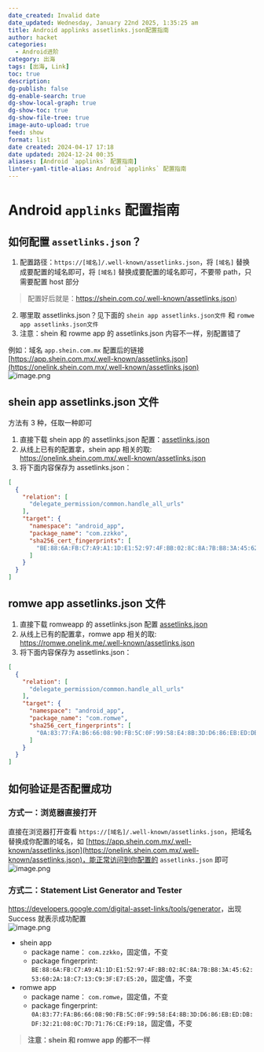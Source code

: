 ```yaml
---
date_created: Invalid date
date_updated: Wednesday, January 22nd 2025, 1:35:25 am
title: Android applinks assetlinks.json配置指南
author: hacket
categories:
  - Android进阶
category: 出海
tags: [出海, Link]
toc: true
description: 
dg-publish: false
dg-enable-search: true
dg-show-local-graph: true
dg-show-toc: true
dg-show-file-tree: true
image-auto-upload: true
feed: show
format: list
date created: 2024-04-17 17:18
date updated: 2024-12-24 00:35
aliases: [Android `applinks` 配置指南]
linter-yaml-title-alias: Android `applinks` 配置指南
---
```


# Android `applinks` 配置指南

## 如何配置 `assetlinks.json`？

1. 配置路径：`https://[域名]/.well-known/assetlinks.json`，将 `[域名]` 替换成要配置的域名即可，将 `[域名]` 替换成要配置的域名即可，不要带 path，只需要配置 host 部分

> 配置好后就是：<https://shein.com.co/.well-known/assetlinks.json>)

2. 哪里取 assetlinks.json？见下面的 `shein app assetlinks.json文件` 和 `romwe app assetlinks.json文件`
3. 注意：shein 和 rowme app 的 assetlinks.json 内容不一样，别配置错了

例如：域名 `app.shein.com.mx` 配置后的链接<br>[https://app.shein.com.mx/.well-known/assetlinks.json](https://onelink.shein.com.mx/.well-known/assetlinks.json)<br>![image.png](https://cdn.nlark.com/yuque/0/2023/png/694278/1703659828906-db0a6647-3ea6-40ec-af3b-522ee098251e.png#averageHue=%23f6f6f6&clientId=ufa70c6c7-8fbc-4&from=paste&height=446&id=u1496ff1f&originHeight=892&originWidth=2142&originalType=binary&ratio=2&rotation=0&showTitle=false&size=171683&status=done&style=none&taskId=uefadb9b6-285e-47f5-b07d-311684847d3&title=&width=1071)

## shein app assetlinks.json 文件

方法有 3 种，任取一种即可

1. 直接下载 shein app 的 assetlinks.json 配置：[assetlinks.json](https://www.yuque.com/attachments/yuque/0/2023/json/694278/1703662792112-6aa6d64b-4a26-4263-bbd4-00fe2027befa.json?_lake_card=%7B%22src%22%3A%22https%3A%2F%2Fwww.yuque.com%2Fattachments%2Fyuque%2F0%2F2023%2Fjson%2F694278%2F1703662792112-6aa6d64b-4a26-4263-bbd4-00fe2027befa.json%22%2C%22name%22%3A%22assetlinks.json%22%2C%22size%22%3A294%2C%22ext%22%3A%22json%22%2C%22source%22%3A%22%22%2C%22status%22%3A%22done%22%2C%22download%22%3Atrue%2C%22taskId%22%3A%22u6092311a-3e1a-4635-b4cc-850a2079260%22%2C%22taskType%22%3A%22upload%22%2C%22type%22%3A%22application%2Fjson%22%2C%22__spacing%22%3A%22both%22%2C%22mode%22%3A%22title%22%2C%22id%22%3A%22u55750e74%22%2C%22margin%22%3A%7B%22top%22%3Atrue%2C%22bottom%22%3Atrue%7D%2C%22card%22%3A%22file%22%7D)
2. 从线上已有的配置拿，shein app 相关的取: <https://onelink.shein.com.mx/.well-known/assetlinks.json>
3. 将下面内容保存为 assetlinks.json：

```json
[
  {
    "relation": [
      "delegate_permission/common.handle_all_urls"
    ],
    "target": {
      "namespace": "android_app",
      "package_name": "com.zzkko",
      "sha256_cert_fingerprints": [
        "BE:88:6A:FB:C7:A9:A1:1D:E1:52:97:4F:BB:02:8C:8A:7B:B8:3A:45:62:53:60:2A:18:C7:13:C9:3F:E7:E5:20"
      ]
    }
  }
]
```

## romwe app assetlinks.json 文件

1. 直接下载 romweapp 的 assetlinks.json 配置 [assetlinks.json](https://www.yuque.com/attachments/yuque/0/2023/json/694278/1703662792279-2099c9f8-0543-4f91-9f19-681d4efa27c0.json?_lake_card=%7B%22src%22%3A%22https%3A%2F%2Fwww.yuque.com%2Fattachments%2Fyuque%2F0%2F2023%2Fjson%2F694278%2F1703662792279-2099c9f8-0543-4f91-9f19-681d4efa27c0.json%22%2C%22name%22%3A%22assetlinks.json%22%2C%22size%22%3A252%2C%22ext%22%3A%22json%22%2C%22source%22%3A%22%22%2C%22status%22%3A%22done%22%2C%22download%22%3Atrue%2C%22taskId%22%3A%22u948c21cd-bbd6-4ce0-9746-15325965660%22%2C%22taskType%22%3A%22upload%22%2C%22type%22%3A%22application%2Fjson%22%2C%22__spacing%22%3A%22both%22%2C%22mode%22%3A%22title%22%2C%22id%22%3A%22u325a288f%22%2C%22margin%22%3A%7B%22top%22%3Atrue%2C%22bottom%22%3Atrue%7D%2C%22card%22%3A%22file%22%7D)
2. 从线上已有的配置拿，romwe app 相关的取: <https://romwe.onelink.me/.well-known/assetlinks.json>
3. 将下面内容保存为 assetlinks.json：

```json
[
  {
    "relation": [
      "delegate_permission/common.handle_all_urls"
    ],
    "target": {
      "namespace": "android_app",
      "package_name": "com.romwe",
      "sha256_cert_fingerprints": [
        "0A:83:77:FA:B6:66:08:90:FB:5C:0F:99:58:E4:8B:3D:D6:86:EB:ED:DB:DF:32:21:08:0C:7D:71:76:CE:F9:18"
      ]
    }
  }
]
```

## 如何验证是否配置成功

### 方式一：浏览器直接打开

直接在浏览器打开查看 `https://[域名]/.well-known/assetlinks.json`，把域名替换成你配置的域名，如 [https://app.shein.com.mx/.well-known/assetlinks.json](https://onelink.shein.com.mx/.well-known/assetlinks.json)，能正常访问到你配置的 `assetlinks.json` 即可<br>![image.png](https://cdn.nlark.com/yuque/0/2023/png/694278/1703660336444-b37969ee-6bc4-434c-bc41-6de37306f0e9.png#averageHue=%23f6f6f6&clientId=ufa70c6c7-8fbc-4&from=paste&height=482&id=u04673615&originHeight=964&originWidth=2142&originalType=binary&ratio=2&rotation=0&showTitle=false&size=174581&status=done&style=none&taskId=ub628245d-d5a4-4675-8e82-40e3858d118&title=&width=1071)

### 方式二：Statement List Generator and Tester

<https://developers.google.com/digital-asset-links/tools/generator>，出现 Success 就表示成功配置<br>![image.png](https://cdn.nlark.com/yuque/0/2023/png/694278/1703660539347-e183dbe1-4c45-4efd-8f48-ac70cc00b34b.png#averageHue=%23e0dede&clientId=ufa70c6c7-8fbc-4&from=paste&height=534&id=u39d53c09&originHeight=1068&originWidth=3140&originalType=binary&ratio=2&rotation=0&showTitle=false&size=305697&status=done&style=none&taskId=uc78e89ac-8e12-4b41-99df-e04cc61609a&title=&width=1570)

- shein app
  - package name： `com.zzkko`，固定值，不变
  - package fingerprint: `BE:88:6A:FB:C7:A9:A1:1D:E1:52:97:4F:BB:02:8C:8A:7B:B8:3A:45:62:53:60:2A:18:C7:13:C9:3F:E7:E5:20`，固定值，不变
- romwe app
  - package name： `com.romwe`，固定值，不变
  - package fingerprint: `0A:83:77:FA:B6:66:08:90:FB:5C:0F:99:58:E4:8B:3D:D6:86:EB:ED:DB:DF:32:21:08:0C:7D:71:76:CE:F9:18`，固定值，不变

> **注意：shein 和 romwe app 的都不一样**
